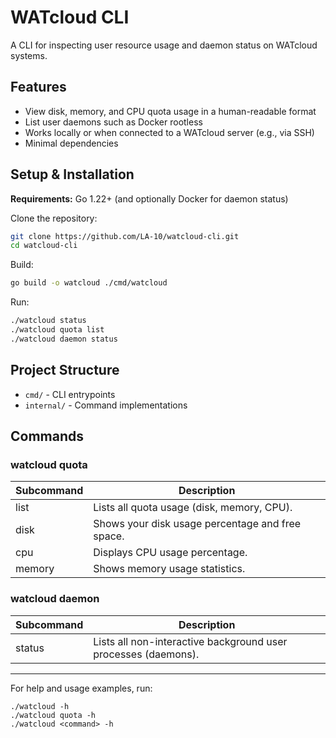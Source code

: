 

# WATcloud CLI

A CLI for inspecting user resource usage and daemon status on WATcloud systems.

## Features

- View disk, memory, and CPU quota usage in a human-readable format
- List user daemons such as Docker rootless
- Works locally or when connected to a WATcloud server (e.g., via SSH)
- Minimal dependencies

## Setup & Installation

**Requirements:** Go 1.22+ (and optionally Docker for daemon status)

Clone the repository:
```sh
git clone https://github.com/LA-10/watcloud-cli.git
cd watcloud-cli
```

Build:
```sh
go build -o watcloud ./cmd/watcloud
```

Run:
```sh
./watcloud status
./watcloud quota list
./watcloud daemon status
```

## Project Structure

- `cmd/` - CLI entrypoints
- `internal/` - Command implementations

## Commands

### watcloud quota

| Subcommand | Description |
|------------|--------------------------------------------------|
| list       | Lists all quota usage (disk, memory, CPU).       |
| disk       | Shows your disk usage percentage and free space. |
| cpu        | Displays CPU usage percentage.                   |
| memory     | Shows memory usage statistics.                   |

### watcloud daemon

| Subcommand | Description                                      |
|------------|--------------------------------------------------|
| status     | Lists all non-interactive background user processes (daemons). |

---

For help and usage examples, run:
```
./watcloud -h
./watcloud quota -h
./watcloud <command> -h
```
